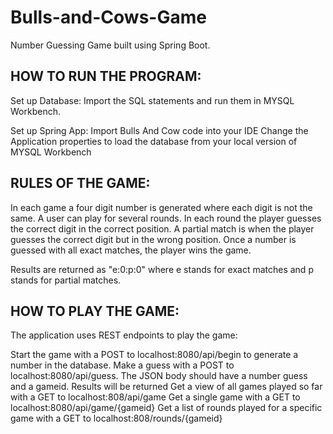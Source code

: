 # Bulls-and-Cows-Game

Number Guessing Game built using Spring Boot.

## HOW TO RUN THE PROGRAM:

Set up Database:
Import the SQL statements and run them in MYSQL Workbench.

Set up Spring App:
Import Bulls And Cow code into your IDE
Change the Application properties to load the database from your local version of MYSQL Workbench


## RULES OF THE GAME:
In each game a four digit number is generated where each digit is not the same. A user can play for several rounds. In each round the player guesses the correct digit in the correct position. A partial match is when the player guesses the correct digit but in the wrong position. Once a number is guessed with all exact matches, the player wins the game.

Results are returned as "e:0:p:0" where e stands for exact matches and p stands for partial matches.

## HOW TO PLAY THE GAME:

The application uses REST endpoints to play the game:

Start the game with a POST to localhost:8080/api/begin to generate a number in the database.
Make a guess with a POST to localhost:8080/api/guess. The JSON body should have a number guess and a gameid. Results will be returned
Get a view of all games played so far with a GET to localhost:808/api/game
Get a single game with a GET to localhost:8080/api/game/{gameid}
Get a list of rounds played for a specific game with a GET to localhost:808/rounds/{gameid}

